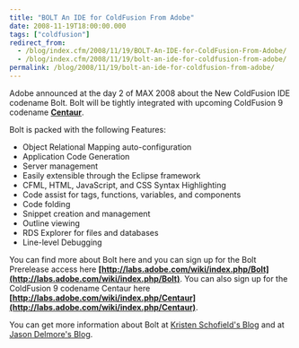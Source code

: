 ```yaml
---
title: "BOLT An IDE for ColdFusion From Adobe"
date: 2008-11-19T18:00:00.000
tags: ["coldfusion"]
redirect_from: 
  - /blog/index.cfm/2008/11/19/BOLT-An-IDE-for-ColdFusion-From-Adobe/
  - /blog/index.cfm/2008/11/19/bolt-an-ide-for-coldfusion-from-adobe/
permalink: /blog/2008/11/19/bolt-an-ide-for-coldfusion-from-adobe/
---
```

Adobe announced at the day 2 of MAX 2008 about the New ColdFusion IDE codename Bolt. Bolt will be tightly integrated with upcoming ColdFusion 9 codename  **[Centaur](http://labs.adobe.com/wiki/index.php/Centaur)**.  

Bolt is packed with the following Features:  

-   Object Relational Mapping auto-configuration
-   Application Code Generation
-   Server management
-   Easily extensible through the Eclipse framework
-   CFML, HTML, JavaScript, and CSS Syntax Highlighting
-   Code assist for tags, functions, variables, and components
-   Code folding
-   Snippet creation and management
-   Outline viewing
-   RDS Explorer for files and databases
-   Line-level Debugging

You can find more about Bolt here and you can sign up for the Bolt Prerelease access here  **[http://labs.adobe.com/wiki/index.php/Bolt](http://labs.adobe.com/wiki/index.php/Bolt)**. You can also sign up for the ColdFusion 9 codename Centaur here  **[http://labs.adobe.com/wiki/index.php/Centaur](http://labs.adobe.com/wiki/index.php/Centaur)**.  

You can get more information about Bolt at  [Kristen Schofield's Blog](http://www.webbschofield.com/index.cfm/2008/11/18/New-ColdFusion-IDE--BOLT-announced-at-MAX)  and at  [Jason Delmore's Blog](http://www.cfinsider.com/index.cfm/2008/11/19/Thoughts-on-MAX-and-Bolt--What-a-Week).
